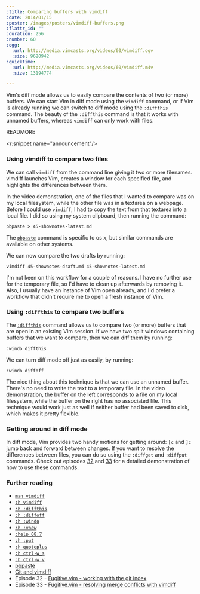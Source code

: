 ```yaml
--- 
:title: Comparing buffers with vimdiff
:date: 2014/01/15
:poster: /images/posters/vimdiff-buffers.png
:flattr_id: ""
:duration: 256
:number: 60
:ogg: 
  :url: http://media.vimcasts.org/videos/60/vimdiff.ogv
  :size: 9620942
:quicktime: 
  :url: http://media.vimcasts.org/videos/60/vimdiff.m4v
  :size: 13194774

---
```


Vim's diff mode allows us to easily compare the contents of two (or more) buffers. We can start Vim in diff mode using the `vimdiff` command, or if Vim is already running we can switch to diff mode using the `:diffthis` command. The beauty of the `:diffthis` command is that it works with unnamed buffers, whereas `vimdiff` can only work with files.

READMORE

<r:snippet name="announcement"/>

### Using vimdiff to compare two files

We can call `vimdiff` from the command line giving it two or more filenames. vimdiff launches Vim, creates a window for each specified file, and highlights the differences between them.

In the video demonstration, one of the files that I wanted to compare was on my local filesystem, while the other file was in a textarea on a webpage. Before I could use `vimdiff`, I had to copy the text from that textarea into a local file. I did so using my system clipboard, then running the command:

    pbpaste > 45-shownotes-latest.md

The [`pbpaste`][pbpaste] command is specific to os x, but similar commands are available on other systems.

We can now compare the two drafts by running:

    vimdiff 45-shownotes-draft.md 45-shownotes-latest.md

I'm not keen on this workflow for a couple of reasons. I have no further use for the temporary file, so I'd have to clean up afterwards by removing it. Also, I usually have an instance of Vim open already, and I'd prefer a workflow that didn't require me to open a fresh instance of Vim.

### Using `:diffthis` to compare two buffers

The [`:diffthis`][diffthis] command allows us to compare two (or more) buffers that are open in an existing Vim session. If we have two split windows containing buffers that we want to compare, then we can diff them by running:

    :windo diffthis

We can turn diff mode off just as easily, by running:

    :windo diffoff

The nice thing about this technique is that we can use an unnamed buffer. There's no need to write the text to a temporary file. In the video demonstration, the buffer on the left corresponds to a file on my local filesystem, while the buffer on the right has no associated file. This technique would work just as well if neither buffer had been saved to disk, which makes it pretty flexible.

### Getting around in diff mode

In diff mode, Vim provides two handy motions for getting around: `[c` and `]c` jump back and forward between changes. If you want to resolve the differences between files, you can do so using the `:diffget` and `:diffput` commands. Check out episodes [32](/e/32) and [33](/e/33) for a detailed demonstration of how to use these commands.

### Further reading

* [`man vimdiff`][man-vimdiff]
* [`:h vimdiff`][vimdiff]
* [`:h :diffthis`][diffthis]
* [`:h :diffoff`][diffoff]
* [`:h :windo`][windo]
* [`:h :vnew`][vnew]
* [`:help 08.7`][08.7]
* [`:h :put`][put]
* [`:h quoteplus`][quoteplus]
* [`:h ctrl-w_s`][w_s]
* [`:h ctrl-w_v`][w_v]
* [pbpaste][]
* [Git and vimdiff][usevim]
* Episode 32 - [Fugitive.vim - working with the git index](/e/32)
* Episode 33 - [Fugitive.vim - resolving merge conflicts with vimdiff](/e/33)

[man-vimdiff]: http://linux.die.net/man/1/vimdiff
[vimdiff]: http://vimdoc.sourceforge.net/htmldoc/diff.html#vimdiff
[08.7]: http://vimdoc.sourceforge.net/htmldoc/usr_08.html#08.7
[diffthis]: http://vimdoc.sourceforge.net/htmldoc/diff.html#:diffthis
[diffoff]: http://vimdoc.sourceforge.net/htmldoc/diff.html#:diffoff
[windo]: http://vimdoc.sourceforge.net/htmldoc/windows.html#:windo
[put]: http://vimdoc.sourceforge.net/htmldoc/change.html#:put
[quoteplus]: http://vimdoc.sourceforge.net/htmldoc/gui_x11.html#quoteplus
[w_s]: http://vimdoc.sourceforge.net/htmldoc/windows.html#CTRL-W_S
[w_v]: http://vimdoc.sourceforge.net/htmldoc/windows.html#CTRL-W_v
[pbpaste]: https://developer.apple.com/library/mac/documentation/Darwin/Reference/Manpages/man1/pbpaste.1.html
[vnew]: http://vimdoc.sourceforge.net/htmldoc/windows.html#:vnew
[usevim]: http://usevim.com/2012/03/21/git-and-vimdiff/
